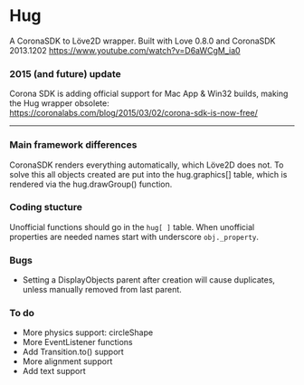 # Hug

A CoronaSDK to Löve2D wrapper.
Built with Love 0.8.0 and CoronaSDK 2013.1202
https://www.youtube.com/watch?v=D6aWCgM_ia0


### 2015 (and future) update
Corona SDK is adding official support for Mac App & Win32 builds, making the Hug wrapper obsolete:
https://coronalabs.com/blog/2015/03/02/corona-sdk-is-now-free/

---

### Main framework differences
CoronaSDK renders everything automatically, which Löve2D does not. To solve this
all objects created are put into the hug.graphics[] table, which is rendered via
the hug.drawGroup() function.


### Coding stucture
Unofficial functions should go in the `hug[ ]` table.
When unofficial properties are needed names start with underscore `obj._property`.


### Bugs
* Setting a DisplayObjects parent after creation will cause duplicates, unless manually removed from last parent.


### To do
* More physics support: circleShape
* More EventListener functions
* Add Transition.to() support
* More alignment support
* Add text support

